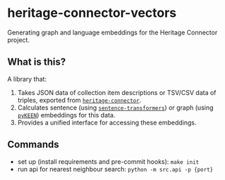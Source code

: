 heritage-connector-vectors
==============================

Generating graph and language embeddings for the Heritage Connector project.

## What is this?

A library that:
1. Takes JSON data of collection item descriptions or TSV/CSV data of triples, exported from [`heritage-connector`](https://github.com/TheScienceMuseum/heritage-connector).
2. Calculates sentence (using [`sentence-transformers`](https://github.com/UKPLab/sentence-transformers)) or graph (using [`pyKEEN`](https://github.com/pykeen/pykeen)) embeddings for this data.
3. Provides a unified interface for accessing these embeddings.

## Commands

* set up (install requirements and pre-commit hooks): `make init`
* run api for nearest neighbour search: `python -m src.api -p {port}`